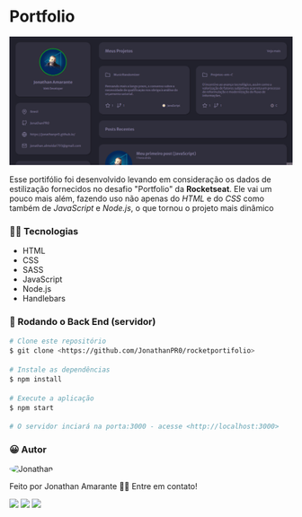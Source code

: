 # Portfolio

<img src="./public/assets/animation.gif">

Esse portifólio foi desenvolvido levando em consideração os dados de estilização fornecidos no desafio "Portfolio" da **Rocketseat**. Ele vai um pouco mais além, fazendo uso não apenas do _HTML_ e do _CSS_ como também de _JavaScript_ e _Node.js_, o que tornou o projeto mais dinâmico

### 👨‍💻 Tecnologias

- HTML
- CSS
- SASS
- JavaScript
- Node.js
- Handlebars

### 🎲 Rodando o Back End (servidor)

```bash
# Clone este repositório
$ git clone <https://github.com/JonathanPR0/rocketportifolio>

# Instale as dependências
$ npm install

# Execute a aplicação
$ npm start

# O servidor inciará na porta:3000 - acesse <http://localhost:3000>
```

### 😀 Autor

<img style="border-radius: 50%;" src="https://avatars.githubusercontent.com/u/75747829?v=4" width="100px;" alt="Jonathan"/>

Feito por Jonathan Amarante 👋🏽 Entre em contato!

<a href = "mailto:contatorafaballerini@gmail.com"><img src="https://img.shields.io/badge/-Gmail-%23333?style=for-the-badge&logo=gmail&logoColor=white" target="_blank"></a>
<a href="https://www.instagram.com/jonathan.pr0/" target="_blank"><img src="https://img.shields.io/badge/-Instagram-%23E4405F?style=for-the-badge&logo=instagram&logoColor=white" target="_blank"></a>
<a href = "mailto:jonathan.almeida1793@gmail.com"><img src="https://img.shields.io/badge/Telegram-2CA5E0?style=for-the-badge&logo=telegram&logoColor=white" target="_blank"></a>
